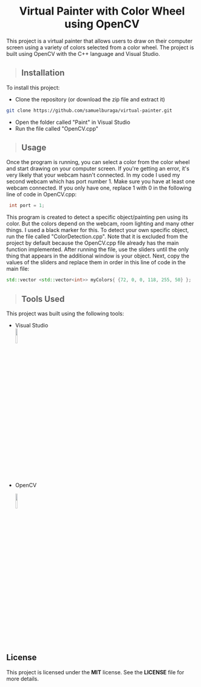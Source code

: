 <h1 align = "center">Virtual Painter with Color Wheel using OpenCV</h1>

This project is a virtual painter that allows users to draw on their computer screen using a variety of colors selected from a color wheel. The project is built using OpenCV with the C++ language and Visual Studio.

>## Installation
To install this project:
* Clone the repository (or download the zip file and extract it)
```bash
git clone https://github.com/samuelburaga/virtual-painter.git
```
* Open the folder called "Paint" in Visual Studio
* Run the file called "OpenCV.cpp"

>## Usage
Once the program is running, you can select a color from the color wheel and start drawing on your computer screen. If you're getting an error, it's very likely that your webcam hasn't connected. In my code I used my second webcam which has port number 1. Make sure you have at least one webcam connected. If you only have one, replace 1 with 0 in the following line of code in OpenCV.cpp:
```C++
 int port = 1;
```
This program is created to detect a specific object/painting pen using its color. But the colors depend on the webcam, room lighting and many other things. I used a black marker for this. To detect your own specific object, run the file called "ColorDetection.cpp". Note that it is excluded from the project by default because the OpenCV.cpp file already has the main function implemented. After running the file, use the sliders until the only thing that appears in the additional window is your object.
Next, copy the values of the sliders and replace them in order in this line of code in the main file:
```C++
std::vector <std::vector<int>> myColors{ {72, 0, 0, 118, 255, 50} };
```
>## Tools Used
This project was built using the following tools:

* Visual Studio 
<br clear = "all"><img src = "https://upload.wikimedia.org/wikipedia/commons/thumb/5/59/Visual_Studio_Icon_2019.svg/1030px-Visual_Studio_Icon_2019.svg.png" width = "10%" height = "10%">

* OpenCV <br clear = "all">

    <img src = "https://upload.wikimedia.org/wikipedia/commons/thumb/3/32/OpenCV_Logo_with_text_svg_version.svg/1662px-OpenCV_Logo_with_text_svg_version.svg.png" width = "10%" height = "10%" margin-top = 20px; margin-left = 100px>

## License
This project is licensed under the **MIT** license. See the **LICENSE** file for more details.